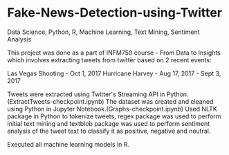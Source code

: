 # Fake-News-Detection-using-Twitter
Data Science, Python, R, Machine Learning, Text Mining, Sentiment Analysis

This project was done as a part of INFM750 course - From Data to Insights which involves extracting 
tweets from twitter based on 2 recent events:

Las Vegas Shooting - Oct 1, 2017
Hurricane Harvey - Aug 17, 2017 - Sept 3, 2017

Tweets were extracted using Twitter's Streaming API in Python. (ExtractTweets-checkpoint.ipynb)
The dataset was created and cleaned using Python in Jupyter Notebook.(Graphs-checkpoint.ipynb)
Used NLTK package in Python to tokenize tweets, regex package was used to perform initial text mining 
and textblob package was used to perform sentiment analysis of the tweet text to classify it as 
positive, negative and neutral.

Executed all machine learning models in R.

